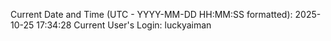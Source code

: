 Current Date and Time (UTC - YYYY-MM-DD HH:MM:SS formatted): 2025-10-25 17:34:28
Current User's Login: luckyaiman
